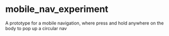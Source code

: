 # mobile_nav_experiment
A prototype for a mobile navigation, where press and hold anywhere on the body to pop up a circular nav
